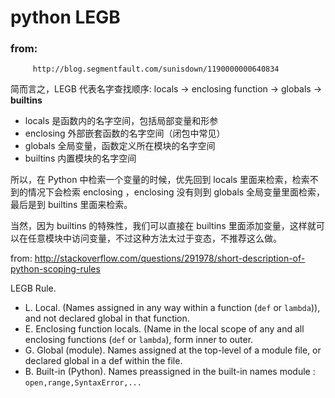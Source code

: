 # python LEGB #

### from:
         http://blog.segmentfault.com/sunisdown/1190000000640834


简而言之，LEGB 代表名字查找顺序: locals -> enclosing function -> globals -> __builtins__

* locals 是函数内的名字空间，包括局部变量和形参
* enclosing 外部嵌套函数的名字空间（闭包中常见）
* globals 全局变量，函数定义所在模块的名字空间
* builtins 内置模块的名字空间


所以，在 Python 中检索一个变量的时候，优先回到 locals 里面来检索，检索不到的情况下会检索 enclosing ，enclosing 没有则到 globals 全局变量里面检索，最后是到 builtins 里面来检索。

当然，因为 builtins 的特殊性，我们可以直接在 builtins 里面添加变量，这样就可以在任意模块中访问变量，不过这种方法太过于变态，不推荐这么做。


from: http://stackoverflow.com/questions/291978/short-description-of-python-scoping-rules 

LEGB Rule.

*  L. Local. (Names assigned in any way within a function (`def` or `lambda`)), and not declared global in that function.
*  E. Enclosing function locals. (Name in the local scope of any and all enclosing functions (`def` or `lambda`), form inner to outer.
*  G. Global (module). Names assigned at the top-level of a module file, or declared global in a def within the file.
*  B. Built-in (Python). Names preassigned in the built-in names module : ``open,range,SyntaxError,...``
